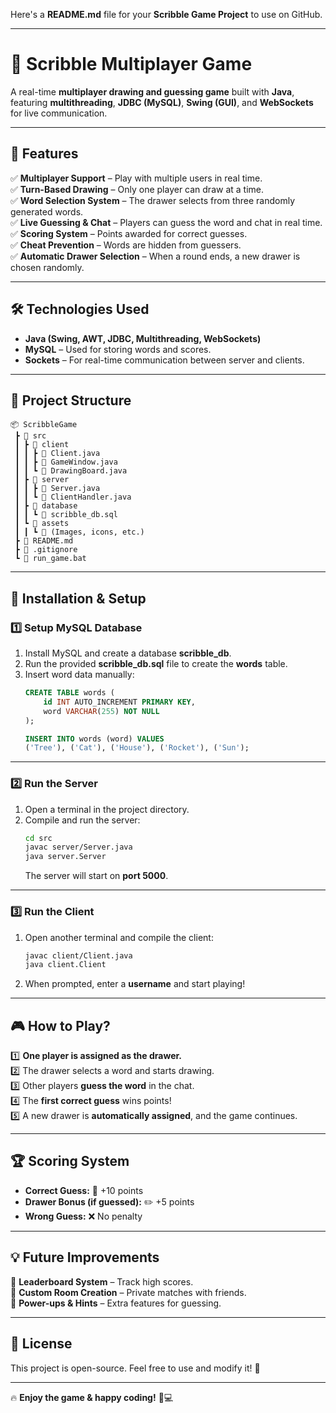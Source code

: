 Here's a **README.md** file for your **Scribble Game Project** to use on GitHub.  

---

# 🎨 Scribble Multiplayer Game  
A real-time **multiplayer drawing and guessing game** built with **Java**, featuring **multithreading**, **JDBC (MySQL)**, **Swing (GUI)**, and **WebSockets** for live communication.  

---

## 🚀 Features  
✅ **Multiplayer Support** – Play with multiple users in real time.  
✅ **Turn-Based Drawing** – Only one player can draw at a time.  
✅ **Word Selection System** – The drawer selects from three randomly generated words.  
✅ **Live Guessing & Chat** – Players can guess the word and chat in real time.  
✅ **Scoring System** – Points awarded for correct guesses.  
✅ **Cheat Prevention** – Words are hidden from guessers.  
✅ **Automatic Drawer Selection** – When a round ends, a new drawer is chosen randomly.  

---

## 🛠️ Technologies Used  
- **Java (Swing, AWT, JDBC, Multithreading, WebSockets)**
- **MySQL** – Used for storing words and scores.  
- **Sockets** – For real-time communication between server and clients.  

---

## 📂 Project Structure  
```
📦 ScribbleGame
 ┣ 📂 src
 ┃ ┣ 📂 client
 ┃ ┃ ┣ 📜 Client.java
 ┃ ┃ ┣ 📜 GameWindow.java
 ┃ ┃ ┗ 📜 DrawingBoard.java
 ┃ ┣ 📂 server
 ┃ ┃ ┣ 📜 Server.java
 ┃ ┃ ┗ 📜 ClientHandler.java
 ┃ ┣ 📂 database
 ┃ ┃ ┗ 📜 scribble_db.sql
 ┃ ┗ 📂 assets
 ┃ ┃ ┗ 📜 (Images, icons, etc.)
 ┣ 📜 README.md
 ┣ 📜 .gitignore
 ┗ 📜 run_game.bat
```
---

## 🔧 Installation & Setup  

### **1️⃣ Setup MySQL Database**
1. Install MySQL and create a database **scribble_db**.
2. Run the provided **scribble_db.sql** file to create the **words** table.  
3. Insert word data manually:  
   ```sql
   CREATE TABLE words (
       id INT AUTO_INCREMENT PRIMARY KEY,
       word VARCHAR(255) NOT NULL
   );

   INSERT INTO words (word) VALUES 
   ('Tree'), ('Cat'), ('House'), ('Rocket'), ('Sun');
   ```

---

### **2️⃣ Run the Server**
1. Open a terminal in the project directory.
2. Compile and run the server:  
   ```bash
   cd src
   javac server/Server.java
   java server.Server
   ```
   The server will start on **port 5000**.

---

### **3️⃣ Run the Client**
1. Open another terminal and compile the client:  
   ```bash
   javac client/Client.java
   java client.Client
   ```
2. When prompted, enter a **username** and start playing!

---

## 🎮 How to Play?  
1️⃣ **One player is assigned as the drawer.**  
2️⃣ The drawer selects a word and starts drawing.  
3️⃣ Other players **guess the word** in the chat.  
4️⃣ The **first correct guess** wins points!  
5️⃣ A new drawer is **automatically assigned**, and the game continues.  

---

## 🏆 Scoring System  
- **Correct Guess:** 🏅 +10 points  
- **Drawer Bonus (if guessed):** ✏️ +5 points  
- **Wrong Guess:** ❌ No penalty  

---

## 💡 Future Improvements  
🔹 **Leaderboard System** – Track high scores.  
🔹 **Custom Room Creation** – Private matches with friends.  
🔹 **Power-ups & Hints** – Extra features for guessing.  

---

## 📝 License  
This project is open-source. Feel free to use and modify it! 🚀  

---

🔥 **Enjoy the game & happy coding!** 🎨💻
